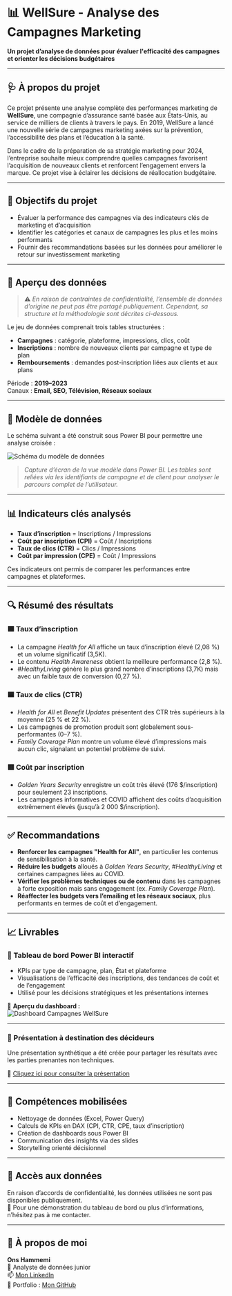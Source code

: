 # 📊 WellSure - Analyse des Campagnes Marketing

**Un projet d’analyse de données pour évaluer l'efficacité des campagnes et orienter les décisions budgétaires**

---

## 🩺 À propos du projet

Ce projet présente une analyse complète des performances marketing de **WellSure**, une compagnie d’assurance santé basée aux États-Unis, au service de milliers de clients à travers le pays. En 2019, WellSure a lancé une nouvelle série de campagnes marketing axées sur la prévention, l’accessibilité des plans et l’éducation à la santé.

Dans le cadre de la préparation de sa stratégie marketing pour 2024, l’entreprise souhaite mieux comprendre quelles campagnes favorisent l’acquisition de nouveaux clients et renforcent l’engagement envers la marque. Ce projet vise à éclairer les décisions de réallocation budgétaire.

---

## 🎯 Objectifs du projet

- Évaluer la performance des campagnes via des indicateurs clés de marketing et d’acquisition  
- Identifier les catégories et canaux de campagnes les plus et les moins performants  
- Fournir des recommandations basées sur les données pour améliorer le retour sur investissement marketing  

---

## 🧮 Aperçu des données

> ⚠️ *En raison de contraintes de confidentialité, l’ensemble de données d’origine ne peut pas être partagé publiquement. Cependant, sa structure et la méthodologie sont décrites ci-dessous.*

Le jeu de données comprenait trois tables structurées :

- **Campagnes** : catégorie, plateforme, impressions, clics, coût  
- **Inscriptions** : nombre de nouveaux clients par campagne et type de plan  
- **Remboursements** : demandes post-inscription liées aux clients et aux plans  

Période : **2019–2023**  
Canaux : **Email, SEO, Télévision, Réseaux sociaux**

---

## 🧱 Modèle de données

Le schéma suivant a été construit sous Power BI pour permettre une analyse croisée :

![Schéma du modèle de données](images/data_model.png)

> *Capture d’écran de la vue modèle dans Power BI. Les tables sont reliées via les identifiants de campagne et de client pour analyser le parcours complet de l’utilisateur.*

---

## 📊 Indicateurs clés analysés

- **Taux d’inscription** = Inscriptions / Impressions  
- **Coût par inscription (CPI)** = Coût / Inscriptions  
- **Taux de clics (CTR)** = Clics / Impressions  
- **Coût par impression (CPE)** = Coût / Impressions  

Ces indicateurs ont permis de comparer les performances entre campagnes et plateformes.

---

## 🔍 Résumé des résultats

### 🟩 Taux d’inscription
- La campagne *Health for All* affiche un taux d’inscription élevé (2,08 %) et un volume significatif (3,5K).  
- Le contenu *Health Awareness* obtient la meilleure performance (2,8 %).  
- *#HealthyLiving* génère le plus grand nombre d’inscriptions (3,7K) mais avec un faible taux de conversion (0,27 %).

### 🟦 Taux de clics (CTR)
- *Health for All* et *Benefit Updates* présentent des CTR très supérieurs à la moyenne (25 % et 22 %).  
- Les campagnes de promotion produit sont globalement sous-performantes (0–7 %).  
- *Family Coverage Plan* montre un volume élevé d’impressions mais aucun clic, signalant un potentiel problème de suivi.

### 🟥 Coût par inscription
- *Golden Years Security* enregistre un coût très élevé (176 $/inscription) pour seulement 23 inscriptions.  
- Les campagnes informatives et COVID affichent des coûts d’acquisition extrêmement élevés (jusqu’à 2 000 $/inscription).

---

## ✅ Recommandations

- **Renforcer les campagnes "Health for All"**, en particulier les contenus de sensibilisation à la santé.  
- **Réduire les budgets** alloués à *Golden Years Security*, *#HealthyLiving* et certaines campagnes liées au COVID.  
- **Vérifier les problèmes techniques ou de contenu** dans les campagnes à forte exposition mais sans engagement (ex. *Family Coverage Plan*).  
- **Réaffecter les budgets vers l’emailing et les réseaux sociaux**, plus performants en termes de coût et d’engagement.

---

## 📈 Livrables

### 📌 Tableau de bord Power BI interactif

- KPIs par type de campagne, plan, État et plateforme  
- Visualisations de l’efficacité des inscriptions, des tendances de coût et de l’engagement  
- Utilisé pour les décisions stratégiques et les présentations internes  

📸 **Aperçu du dashboard :**  
![Dashboard Campagnes WellSure](images/wellsure_dahboard.png)

---

### 📌 Présentation à destination des décideurs

Une présentation synthétique a été créée pour partager les résultats avec les parties prenantes non techniques.  

📄 [Cliquez ici pour consulter la présentation](https://docs.google.com/presentation/d/1PRrTuGGbtnBfanSJQSetKWFspXdIpEfC/edit?usp=sharing&ouid=108266455663077936458&rtpof=true&sd=true)

---

## 🧠 Compétences mobilisées

- Nettoyage de données (Excel, Power Query)  
- Calculs de KPIs en DAX (CPI, CTR, CPE, taux d’inscription)  
- Création de dashboards sous Power BI  
- Communication des insights via des slides  
- Storytelling orienté décisionnel

---

## 🚫 Accès aux données

En raison d’accords de confidentialité, les données utilisées ne sont pas disponibles publiquement.  
📩 Pour une démonstration du tableau de bord ou plus d’informations, n’hésitez pas à me contacter.

---

## 🙋 À propos de moi

**Ons Hammemi**  
💼 Analyste de données junior  
📫 [Mon LinkedIn](https://linkedin.com/in/onshammemii)  
📂 Portfolio : [Mon GitHub](https://github.com/onshammemii)
